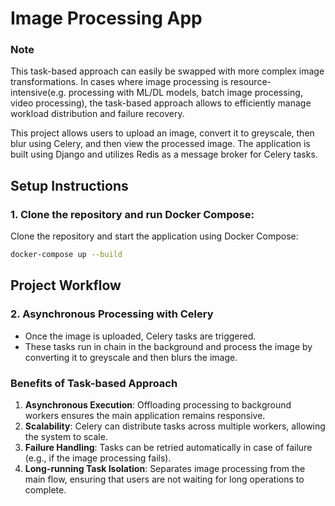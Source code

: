 # Image Processing App

### Note

This task-based approach can easily be swapped with more complex image transformations. In cases where image processing is resource-intensive(e.g. processing with ML/DL models, batch image processing, video processing), the task-based approach allows  to efficiently manage workload distribution and failure recovery.

This project allows users to upload an image, convert it to greyscale, then blur using Celery, and then view the processed image. The application is built using Django and utilizes Redis as a message broker for Celery tasks.


## Setup Instructions

### 1. **Clone the repository and run Docker Compose**:
   Clone the repository and start the application using Docker Compose:
   ```bash
   docker-compose up --build
   ```

## Project Workflow

### 2. **Asynchronous Processing with Celery**
   - Once the image is uploaded, Celery tasks are triggered.
   - These tasks run in chain in the background and process the image by converting it to greyscale and then blurs the image.

### Benefits of Task-based Approach

1. **Asynchronous Execution**: Offloading processing to background workers ensures the main application remains responsive.
2. **Scalability**: Celery can distribute tasks across multiple workers, allowing the system to scale.
3. **Failure Handling**: Tasks can be retried automatically in case of failure (e.g., if the image processing fails).
4. **Long-running Task Isolation**: Separates image processing from the main flow, ensuring that users are not waiting for long operations to complete.
 